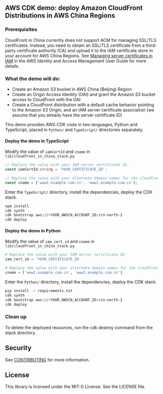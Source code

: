 ## AWS CDK demo: deploy Amazon CloudFront Distributions in AWS China Regions

### Prerequisites

CloudFront in China currently does not support ACM for managing SSL/TLS certificates. Instead, you need to obtain an SSL/TLS certificate from a third-party certificate authority (CA) and upload it to the IAM certificate store in your account for AWS China Regions. See [Managing server certificates in IAM](https://docs.aws.amazon.com/IAM/latest/UserGuide/id_credentials_server-certs.html) in the AWS Identity and Access Management User Guide for more details.

### What the demo will do:

* Create an Amazon S3 bucket in AWS China (Beijing) Region
* Create an Origin Access Identity (OAI) and grant the Amazon S3 bucket access to CloudFront with the OAI
* Create a CloudFront distribution with a default cache behavior pointing to the Amazon S3 Origin, and an IAM server certificate association (we assume that you already have the server certificate ID)

This demo provides AWS CDK code in two languages, Python and TypeScript, placed in `Python/` and `TypeScript/` directories separately.

#### Deploy the demo in TypeScript

Modify the value of `iamCertId` and `cname` in `lib/cloudfront_in_china_stack.py`

```TypeScript
// Replace the value with your IAM server certificate ID.
const iamCertId:string = 'YOUR_CERTIFICATE_ID';

// Replace the value with your alternate domain names for the cloudfront distribution
const cname = ['www1.example.com.cn', 'www2.example.com.cn'];
```

Enter the `TypeScript/` directory, install the dependencies, deploy the CDK stack.

```Bash
npm install
cdk synth
cdk bootstrap aws://<YOUR_AWSCN_ACCOUNT_ID>/cn-north-1
cdk deploy
```

#### Deploy the demo in Python

Modify the value of `iam_cert_id` and `cname` in `lib/cloudfront_in_china_stack.py`

```python
# Replace the value with your IAM server certificate ID.
iam_cert_id = 'YOUR_CERTIFICATE_ID'

# Replace the value with your alternate domain names for the cloudfront distribution
cname = ['www1.example.com.cn', 'www2.example.com.cn']
```

Enter the `Python/` directory, install the dependencies, deploy the CDK stack.

```Bash
pip install -r requirements.txt
cdk synth
cdk bootstrap aws://<YOUR_AWSCN_ACCOUNT_ID>/cn-north-1
cdk deploy
```

### Clean up

To delete the deployed resources, run the cdk destroy command from the stack directory.

## Security

See [CONTRIBUTING](CONTRIBUTING.md#security-issue-notifications) for more information.

## License

This library is licensed under the MIT-0 License. See the LICENSE file.

